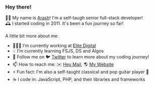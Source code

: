 ### Hey there!

👋🏻 My name is [Arash](https://arashemadi.com)! I'm a self-taugh senior full-stack developer! 
<br />
🕰 I started coding in 2011. It's been a fun journey so far!
<br /><br />
A little bit more about me:
- 👨🏻‍💻 I’m currently working at [Elite Digital](https://elitedigitalagency.com/)
- 💡 I’m currently learning FSJS, DS and Algos
- 🔗 Follow me on 🐦 [Twitter](https://twitter.com/araschem) to learn more about my coding journey!
- 📫 How to reach me: ✉️ [Hey Mail](mailto:araschem@hey.com), 🌎 [My Website](https://arashemadi.com)
- ⚡️ Fun fact: I'm also a self-taught classical and pop guitar player 🎸
- ☕️ I code in: JavaScript, PHP, and their libraries and frameworks
